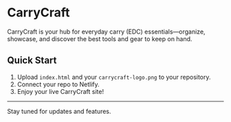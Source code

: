 # CarryCraft

CarryCraft is your hub for everyday carry (EDC) essentials—organize, showcase, and discover the best tools and gear to keep on hand.

## Quick Start

1. Upload `index.html` and your `carrycraft-logo.png` to your repository.
2. Connect your repo to Netlify.
3. Enjoy your live CarryCraft site!

---

Stay tuned for updates and features.